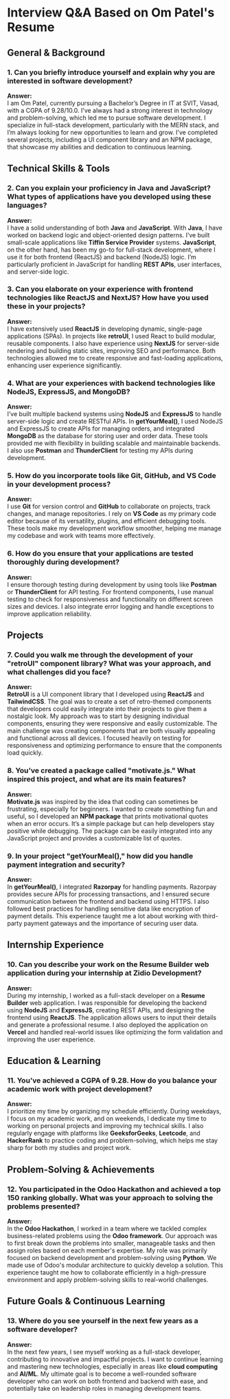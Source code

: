 
# Interview Q&A Based on Om Patel's Resume

## General & Background

### 1. Can you briefly introduce yourself and explain why you are interested in software development?
**Answer:**  
I am Om Patel, currently pursuing a Bachelor’s Degree in IT at SVIT, Vasad, with a CGPA of 9.28/10.0. I’ve always had a strong interest in technology and problem-solving, which led me to pursue software development. I specialize in full-stack development, particularly with the MERN stack, and I’m always looking for new opportunities to learn and grow. I’ve completed several projects, including a UI component library and an NPM package, that showcase my abilities and dedication to continuous learning.

## Technical Skills & Tools

### 2. Can you explain your proficiency in Java and JavaScript? What types of applications have you developed using these languages?
**Answer:**  
I have a solid understanding of both **Java** and **JavaScript**. With **Java**, I have worked on backend logic and object-oriented design patterns. I’ve built small-scale applications like **Tiffin Service Provider** systems. **JavaScript**, on the other hand, has been my go-to for full-stack development, where I use it for both frontend (ReactJS) and backend (NodeJS) logic. I’m particularly proficient in JavaScript for handling **REST APIs**, user interfaces, and server-side logic.

### 3. Can you elaborate on your experience with frontend technologies like ReactJS and NextJS? How have you used these in your projects?
**Answer:**  
I have extensively used **ReactJS** in developing dynamic, single-page applications (SPAs). In projects like **retroUI**, I used React to build modular, reusable components. I also have experience using **NextJS** for server-side rendering and building static sites, improving SEO and performance. Both technologies allowed me to create responsive and fast-loading applications, enhancing user experience significantly.

### 4. What are your experiences with backend technologies like NodeJS, ExpressJS, and MongoDB?
**Answer:**  
I’ve built multiple backend systems using **NodeJS** and **ExpressJS** to handle server-side logic and create RESTful APIs. In **getYourMeal()**, I used NodeJS and ExpressJS to create APIs for managing orders, and integrated **MongoDB** as the database for storing user and order data. These tools provided me with flexibility in building scalable and maintainable backends. I also use **Postman** and **ThunderClient** for testing my APIs during development.

### 5. How do you incorporate tools like Git, GitHub, and VS Code in your development process?
**Answer:**  
I use **Git** for version control and **GitHub** to collaborate on projects, track changes, and manage repositories. I rely on **VS Code** as my primary code editor because of its versatility, plugins, and efficient debugging tools. These tools make my development workflow smoother, helping me manage my codebase and work with teams more effectively.

### 6. How do you ensure that your applications are tested thoroughly during development?
**Answer:**  
I ensure thorough testing during development by using tools like **Postman** or **ThunderClient** for API testing. For frontend components, I use manual testing to check for responsiveness and functionality on different screen sizes and devices. I also integrate error logging and handle exceptions to improve application reliability.

## Projects

### 7. Could you walk me through the development of your "retroUI" component library? What was your approach, and what challenges did you face?
**Answer:**  
**RetroUI** is a UI component library that I developed using **ReactJS** and **TailwindCSS**. The goal was to create a set of retro-themed components that developers could easily integrate into their projects to give them a nostalgic look. My approach was to start by designing individual components, ensuring they were responsive and easily customizable. The main challenge was creating components that are both visually appealing and functional across all devices. I focused heavily on testing for responsiveness and optimizing performance to ensure that the components load quickly.

### 8. You’ve created a package called "motivate.js." What inspired this project, and what are its main features?
**Answer:**  
**Motivate.js** was inspired by the idea that coding can sometimes be frustrating, especially for beginners. I wanted to create something fun and useful, so I developed an **NPM package** that prints motivational quotes when an error occurs. It’s a simple package but can help developers stay positive while debugging. The package can be easily integrated into any JavaScript project and provides a customizable list of quotes.

### 9. In your project "getYourMeal()," how did you handle payment integration and security?
**Answer:**  
In **getYourMeal()**, I integrated **Razorpay** for handling payments. Razorpay provides secure APIs for processing transactions, and I ensured secure communication between the frontend and backend using HTTPS. I also followed best practices for handling sensitive data like encryption of payment details. This experience taught me a lot about working with third-party payment gateways and the importance of securing user data.

## Internship Experience

### 10. Can you describe your work on the Resume Builder web application during your internship at Zidio Development?
**Answer:**  
During my internship, I worked as a full-stack developer on a **Resume Builder** web application. I was responsible for developing the backend using **NodeJS** and **ExpressJS**, creating REST APIs, and designing the frontend using **ReactJS**. The application allows users to input their details and generate a professional resume. I also deployed the application on **Vercel** and handled real-world issues like optimizing the form validation and improving the user experience.

## Education & Learning

### 11. You’ve achieved a CGPA of 9.28. How do you balance your academic work with project development?
**Answer:**  
I prioritize my time by organizing my schedule efficiently. During weekdays, I focus on my academic work, and on weekends, I dedicate my time to working on personal projects and improving my technical skills. I also regularly engage with platforms like **GeeksforGeeks**, **Leetcode**, and **HackerRank** to practice coding and problem-solving, which helps me stay sharp for both my studies and project work.

## Problem-Solving & Achievements

### 12. You participated in the Odoo Hackathon and achieved a top 150 ranking globally. What was your approach to solving the problems presented?
**Answer:**  
In the **Odoo Hackathon**, I worked in a team where we tackled complex business-related problems using the **Odoo framework**. Our approach was to first break down the problems into smaller, manageable tasks and then assign roles based on each member's expertise. My role was primarily focused on backend development and problem-solving using **Python**. We made use of Odoo's modular architecture to quickly develop a solution. This experience taught me how to collaborate efficiently in a high-pressure environment and apply problem-solving skills to real-world challenges.

## Future Goals & Continuous Learning

### 13. Where do you see yourself in the next few years as a software developer?
**Answer:**  
In the next few years, I see myself working as a full-stack developer, contributing to innovative and impactful projects. I want to continue learning and mastering new technologies, especially in areas like **cloud computing** and **AI/ML**. My ultimate goal is to become a well-rounded software developer who can work on both frontend and backend with ease, and potentially take on leadership roles in managing development teams.
